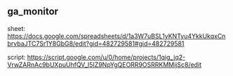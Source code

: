 ## ga_monitor
sheet:
https://docs.google.com/spreadsheets/d/1a3W7uBSL1yKNTyu4YkkUkqxCnbrvbaJTC7Sr1Y8GbG8/edit?gid=482729581#gid=482729581

script:
https://script.google.com/u/0/home/projects/1qig_jq2-VrwZARnAc9bUXpuUhfQV_I5IZ9NpYgQEORR9OSRRKMMijSc8/edit
